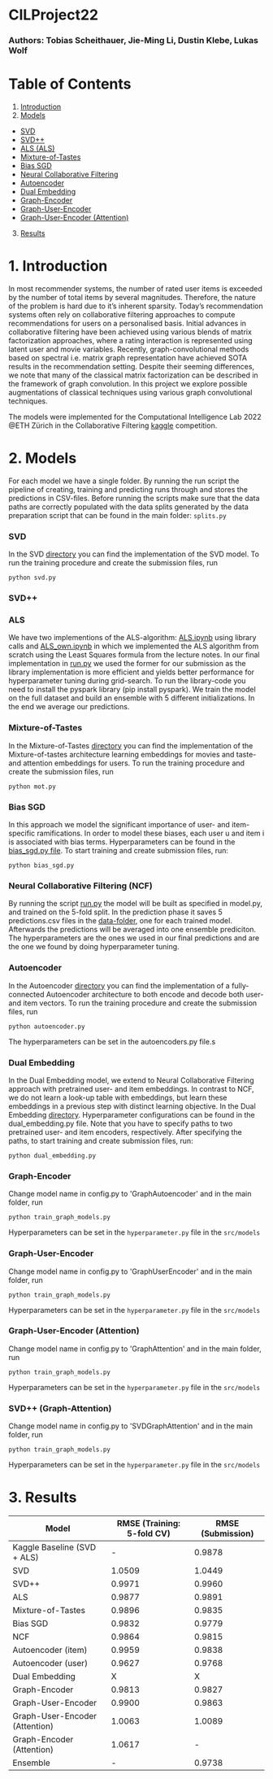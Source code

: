 # CILProject22

### Authors: Tobias Scheithauer, Jie-Ming Li, Dustin Klebe, Lukas Wolf 

# Table of Contents  
1. [Introduction](#1-introduction)
2. [Models](#2-models)
- [SVD](#svd)
- [SVD++](#svd-1)
- [ALS (ALS)](#als)
- [Mixture-of-Tastes](#mixture-of-tastes)
- [Bias SGD](#bias-sgd)
- [Neural Collaborative Filtering](#neural-collaborative-filtering-ncf)
- [Autoencoder](#autoencoder)
- [Dual Embedding](#dual-embedding)
- [Graph-Encoder](#graph-encoder)
- [Graph-User-Encoder](#graph-user-encoder)
- [Graph-User-Encoder (Attention)](#graph-user-encoder-attention)
3. [Results](#3-results)



# 1. Introduction
In most recommender systems, the number of rated user items is exceeded by the number of total items by several magnitudes. Therefore, the nature of the problem is hard due to it’s inherent sparsity. Today’s recommendation systems often rely on collaborative filtering approaches to compute recommendations for users on a personalised basis. Initial advances in collaborative filtering have been achieved using various blends of matrix factorization approaches, where a rating interaction is represented using latent user and movie variables. Recently, graph-convolutional methods based on spectral i.e. matrix graph representation have achieved SOTA results in the recommendation setting. Despite their seeming differences, we note that many of the classical matrix factorization can be described in the framework of graph convolution. In this project we explore possible augmentations of classical techniques using various graph convolutional techniques. 

The models were implemented for the Computational Intelligence Lab 2022 @ETH Zürich in the Collaborative Filtering [kaggle](https://www.kaggle.com/competitions/cil-collaborative-filtering-2022/overview) competition.

# 2. Models 
For each model we have a single folder. By running the run script the pipeline of creating, training and predicting runs through and stores the predictions in CSV-files. Before running the scripts make sure that the data paths are correctly populated with the data splits generated by the data preparation script that can be found in the main folder: ```splits.py```

### SVD 
In the SVD [directory](https://github.com/B1T0/CILProject22/tree/main/MoT) you can find the implementation of the SVD model. To run the training procedure and create the submission files, run 
```
python svd.py
```

### SVD++

### ALS
We have two implementions of the ALS-algorithm: [ALS.ipynb](https://github.com/B1T0/CILProject22/blob/main/ALS/ALS.ipynb) using library calls and [ALS_own.ipynb](https://github.com/B1T0/CILProject22/blob/main/ALS/ALS_own.ipynb) in which we implemented the ALS algorithm from scratch using the Least Squares formula from the lecture notes. In our final implementation in [run.py](https://github.com/B1T0/CILProject22/blob/main/ALS/run.py) we used the former for our submission as the library implementation is more efficient and yields better performance for hyperparameter tuning during grid-search. To run the library-code you need to install the pyspark library (pip install pyspark).
We train the model on the full dataset and build an ensemble with 5 different initializations. In the end we average our predictions.

### Mixture-of-Tastes
In the Mixture-of-Tastes [directory](https://github.com/B1T0/CILProject22/tree/main/MoT) you can find the implementation of the Mixture-of-tastes architecture learning embeddings for movies and taste- and attention embeddings for users. To run the training procedure and create the submission files, run 
```
python mot.py
```

### Bias SGD
In this approach we model the significant importance of user- and item-specific ramifications. In order to model these biases, each user u and item i is associated with bias terms. Hyperparameters can be found in the [bias_sgd.py file](https://github.com/B1T0/CILProject22/blob/main/Bias%20SGD/bias_sgd.py). To start training and create submission files, run: 
```
python bias_sgd.py
```


### Neural Collaborative Filtering (NCF)
By running the script [run.py](https://github.com/B1T0/CILProject22/blob/main/NFC/run.py) the model will be built as specified in model.py, and trained on the 5-fold split. In the prediction phase it saves 5 predictions.csv files in the [data-folder](https://github.com/B1T0/CILProject22/tree/main/data), one for each trained model. Afterwards the predictions will be averaged into one ensemble prediciton. The hyperparameters are the ones we used in our final predictions and are the one we found by doing hyperparameter tuning.


### Autoencoder 
In the Autoencoder [directory](https://github.com/B1T0/CILProject22/tree/main/Autoencoder) you can find the implementation of a fully-connected Autoencoder architecture to both encode and decode both user- and item vectors. To run the training procedure and create the submission files, run 
```
python autoencoder.py
```
The hyperparameters can be set in the autoencoders.py file.s

### Dual Embedding 
In the Dual Embedding model, we extend to Neural Collaborative Filtering approach with pretrained user- and item embeddings. In contrast to NCF, we do not learn a look-up table with embeddings, but learn these embeddings in a previous step with distinct learning objective. In the Dual Embedding [directory](https://github.com/B1T0/CILProject22/tree/main/Dual%20Embedding). Hyperparameter configurations can be found in the dual_embedding.py file. Note that you have to specify paths to two pretrained user- and item encoders, respectively. After specifying the paths, to start training and create submission files, run:
```
python dual_embedding.py
```



### Graph-Encoder
Change model name in config.py to 'GraphAutoencoder' and
in the main folder, run
```angular2html
python train_graph_models.py
```
Hyperparameters can be set in the `hyperparameter.py` file in the `src/models`


### Graph-User-Encoder
Change model name in config.py to 'GraphUserEncoder' and
in the main folder, run
```angular2html
python train_graph_models.py
```
Hyperparameters can be set in the `hyperparameter.py` file in the `src/models`


### Graph-User-Encoder (Attention)
Change model name in config.py to 'GraphAttention' and
in the main folder, run
```angular2html
python train_graph_models.py
```
Hyperparameters can be set in the `hyperparameter.py` file in the `src/models`

### SVD++ (Graph-Attention)
Change model name in config.py to 'SVDGraphAttention' and
in the main folder, run
```angular2html
python train_graph_models.py
```
Hyperparameters can be set in the `hyperparameter.py` file in the `src/models`


# 3. Results
| Model                          | RMSE (Training: 5-fold CV) | RMSE (Submission) |
|--------------------------------|----------------------------|-------------------|
| Kaggle Baseline (SVD + ALS)    | -                          | 0.9878            |
| SVD                            | 1.0509                     | 1.0449            |
| SVD++                          | 0.9971                     | 0.9960            |
| ALS                            | 0.9877                     | 0.9891            |
| Mixture-of-Tastes              | 0.9896                     | 0.9835            |
| Bias SGD                       | 0.9832                     | 0.9779            |
| NCF                            | 0.9864                     | 0.9815            |
| Autoencoder (item)             | 0.9959                     | 0.9838            |
| Autoencoder (user)             | 0.9627                     | 0.9768            |
| Dual Embedding                 | X                          | X                 |
| Graph-Encoder                  | 0.9813                     | 0.9827            |
| Graph-User-Encoder             | 0.9900                     | 0.9863            |
| Graph-User-Encoder (Attention) | 1.0063                     | 1.0089            |
| Graph-Encoder (Attention)      | 1.0617                     | -                 |
| Ensemble                       | -                          | 0.9738            |
